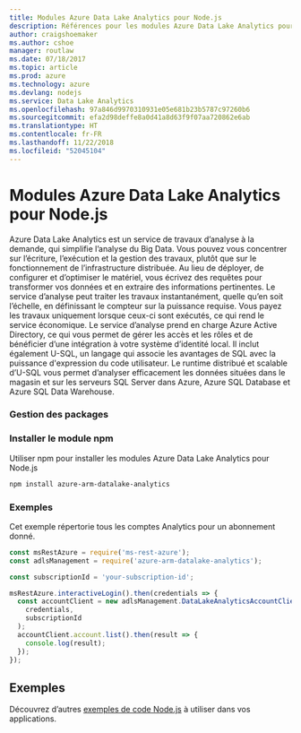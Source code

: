 ```yaml
---
title: Modules Azure Data Lake Analytics pour Node.js
description: Références pour les modules Azure Data Lake Analytics pour Node.js
author: craigshoemaker
ms.author: cshoe
manager: routlaw
ms.date: 07/18/2017
ms.topic: article
ms.prod: azure
ms.technology: azure
ms.devlang: nodejs
ms.service: Data Lake Analytics
ms.openlocfilehash: 97a846d9970310931e05e681b23b5787c97260b6
ms.sourcegitcommit: efa2d98deffe8a0d41a8d63f9f07aa720862e6ab
ms.translationtype: HT
ms.contentlocale: fr-FR
ms.lasthandoff: 11/22/2018
ms.locfileid: "52045104"
---
```

# <a name="azure-data-lake-analytics-modules-for-nodejs"></a>Modules Azure Data Lake Analytics pour Node.js

Azure Data Lake Analytics est un service de travaux d’analyse à la demande, qui simplifie l’analyse du Big Data. Vous pouvez vous concentrer sur l’écriture, l’exécution et la gestion des travaux, plutôt que sur le fonctionnement de l’infrastructure distribuée. Au lieu de déployer, de configurer et d’optimiser le matériel, vous écrivez des requêtes pour transformer vos données et en extraire des informations pertinentes. Le service d’analyse peut traiter les travaux instantanément, quelle qu’en soit l’échelle, en définissant le compteur sur la puissance requise. Vous payez les travaux uniquement lorsque ceux-ci sont exécutés, ce qui rend le service économique. Le service d’analyse prend en charge Azure Active Directory, ce qui vous permet de gérer les accès et les rôles et de bénéficier d’une intégration à votre système d’identité local. Il inclut également U-SQL, un langage qui associe les avantages de SQL avec la puissance d'expression du code utilisateur. Le runtime distribué et scalable d’U-SQL vous permet d’analyser efficacement les données situées dans le magasin et sur les serveurs SQL Server dans Azure, Azure SQL Database et Azure SQL Data Warehouse.

### <a name="management-package"></a>Gestion des packages

### <a name="install-the-npm-module"></a>Installer le module npm

Utiliser npm pour installer les modules Azure Data Lake Analytics pour Node.js

```bash
npm install azure-arm-datalake-analytics
```

### <a name="example"></a>Exemples

Cet exemple répertorie tous les comptes Analytics pour un abonnement donné.

```javascript
const msRestAzure = require('ms-rest-azure');
const adlsManagement = require('azure-arm-datalake-analytics');

const subscriptionId = 'your-subscription-id';

msRestAzure.interactiveLogin().then(credentials => {
  const accountClient = new adlsManagement.DataLakeAnalyticsAccountClient(
    credentials,
    subscriptionId
  );
  accountClient.account.list().then(result => {
    console.log(result);
  });
});
```

## <a name="samples"></a>Exemples

Découvrez d’autres [exemples de code Node.js](https://azure.microsoft.com/resources/samples/?platform=nodejs) à utiliser dans vos applications.
